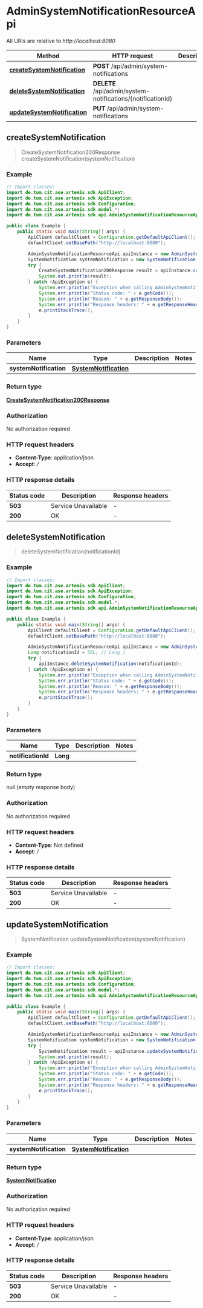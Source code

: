 # AdminSystemNotificationResourceApi

All URIs are relative to *http://localhost:8080*

| Method | HTTP request | Description |
|------------- | ------------- | -------------|
| [**createSystemNotification**](AdminSystemNotificationResourceApi.md#createSystemNotification) | **POST** /api/admin/system-notifications |  |
| [**deleteSystemNotification**](AdminSystemNotificationResourceApi.md#deleteSystemNotification) | **DELETE** /api/admin/system-notifications/{notificationId} |  |
| [**updateSystemNotification**](AdminSystemNotificationResourceApi.md#updateSystemNotification) | **PUT** /api/admin/system-notifications |  |



## createSystemNotification

> CreateSystemNotification200Response createSystemNotification(systemNotification)



### Example

```java
// Import classes:
import de.tum.cit.ase.artemis.sdk.ApiClient;
import de.tum.cit.ase.artemis.sdk.ApiException;
import de.tum.cit.ase.artemis.sdk.Configuration;
import de.tum.cit.ase.artemis.sdk.model.*;
import de.tum.cit.ase.artemis.sdk.api.AdminSystemNotificationResourceApi;

public class Example {
    public static void main(String[] args) {
        ApiClient defaultClient = Configuration.getDefaultApiClient();
        defaultClient.setBasePath("http://localhost:8080");

        AdminSystemNotificationResourceApi apiInstance = new AdminSystemNotificationResourceApi(defaultClient);
        SystemNotification systemNotification = new SystemNotification(); // SystemNotification | 
        try {
            CreateSystemNotification200Response result = apiInstance.createSystemNotification(systemNotification);
            System.out.println(result);
        } catch (ApiException e) {
            System.err.println("Exception when calling AdminSystemNotificationResourceApi#createSystemNotification");
            System.err.println("Status code: " + e.getCode());
            System.err.println("Reason: " + e.getResponseBody());
            System.err.println("Response headers: " + e.getResponseHeaders());
            e.printStackTrace();
        }
    }
}
```

### Parameters


| Name | Type | Description  | Notes |
|------------- | ------------- | ------------- | -------------|
| **systemNotification** | [**SystemNotification**](SystemNotification.md)|  | |

### Return type

[**CreateSystemNotification200Response**](CreateSystemNotification200Response.md)

### Authorization

No authorization required

### HTTP request headers

- **Content-Type**: application/json
- **Accept**: */*

### HTTP response details
| Status code | Description | Response headers |
|-------------|-------------|------------------|
| **503** | Service Unavailable |  -  |
| **200** | OK |  -  |


## deleteSystemNotification

> deleteSystemNotification(notificationId)



### Example

```java
// Import classes:
import de.tum.cit.ase.artemis.sdk.ApiClient;
import de.tum.cit.ase.artemis.sdk.ApiException;
import de.tum.cit.ase.artemis.sdk.Configuration;
import de.tum.cit.ase.artemis.sdk.model.*;
import de.tum.cit.ase.artemis.sdk.api.AdminSystemNotificationResourceApi;

public class Example {
    public static void main(String[] args) {
        ApiClient defaultClient = Configuration.getDefaultApiClient();
        defaultClient.setBasePath("http://localhost:8080");

        AdminSystemNotificationResourceApi apiInstance = new AdminSystemNotificationResourceApi(defaultClient);
        Long notificationId = 56L; // Long | 
        try {
            apiInstance.deleteSystemNotification(notificationId);
        } catch (ApiException e) {
            System.err.println("Exception when calling AdminSystemNotificationResourceApi#deleteSystemNotification");
            System.err.println("Status code: " + e.getCode());
            System.err.println("Reason: " + e.getResponseBody());
            System.err.println("Response headers: " + e.getResponseHeaders());
            e.printStackTrace();
        }
    }
}
```

### Parameters


| Name | Type | Description  | Notes |
|------------- | ------------- | ------------- | -------------|
| **notificationId** | **Long**|  | |

### Return type

null (empty response body)

### Authorization

No authorization required

### HTTP request headers

- **Content-Type**: Not defined
- **Accept**: */*

### HTTP response details
| Status code | Description | Response headers |
|-------------|-------------|------------------|
| **503** | Service Unavailable |  -  |
| **200** | OK |  -  |


## updateSystemNotification

> SystemNotification updateSystemNotification(systemNotification)



### Example

```java
// Import classes:
import de.tum.cit.ase.artemis.sdk.ApiClient;
import de.tum.cit.ase.artemis.sdk.ApiException;
import de.tum.cit.ase.artemis.sdk.Configuration;
import de.tum.cit.ase.artemis.sdk.model.*;
import de.tum.cit.ase.artemis.sdk.api.AdminSystemNotificationResourceApi;

public class Example {
    public static void main(String[] args) {
        ApiClient defaultClient = Configuration.getDefaultApiClient();
        defaultClient.setBasePath("http://localhost:8080");

        AdminSystemNotificationResourceApi apiInstance = new AdminSystemNotificationResourceApi(defaultClient);
        SystemNotification systemNotification = new SystemNotification(); // SystemNotification | 
        try {
            SystemNotification result = apiInstance.updateSystemNotification(systemNotification);
            System.out.println(result);
        } catch (ApiException e) {
            System.err.println("Exception when calling AdminSystemNotificationResourceApi#updateSystemNotification");
            System.err.println("Status code: " + e.getCode());
            System.err.println("Reason: " + e.getResponseBody());
            System.err.println("Response headers: " + e.getResponseHeaders());
            e.printStackTrace();
        }
    }
}
```

### Parameters


| Name | Type | Description  | Notes |
|------------- | ------------- | ------------- | -------------|
| **systemNotification** | [**SystemNotification**](SystemNotification.md)|  | |

### Return type

[**SystemNotification**](SystemNotification.md)

### Authorization

No authorization required

### HTTP request headers

- **Content-Type**: application/json
- **Accept**: */*

### HTTP response details
| Status code | Description | Response headers |
|-------------|-------------|------------------|
| **503** | Service Unavailable |  -  |
| **200** | OK |  -  |

